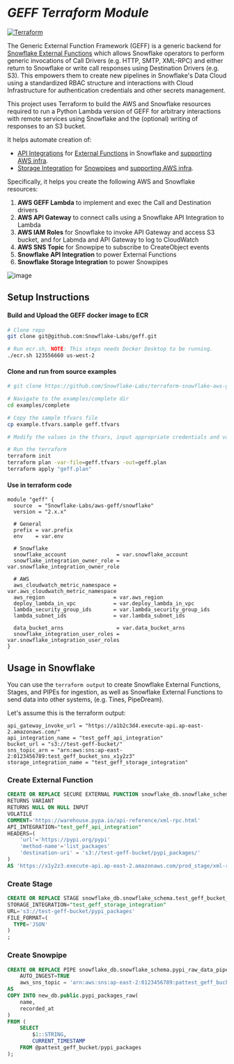 # _GEFF Terraform Module_

[![Terraform](https://github.com/Snowflake-Labs/terraform-snowflake-aws-geff/actions/workflows/terraform.yml/badge.svg?branch=main)](https://github.com/Snowflake-Labs/terraform-snowflake-aws-geff/actions/workflows/terraform.yml)

The Generic External Function Framework (GEFF) is a generic backend for [Snowflake External Functions](https://docs.snowflake.com/en/sql-reference/external-functions-introduction.html) which allows Snowflake operators to perform generic invocations of Call Drivers (e.g. HTTP, SMTP, XML-RPC) and either return to Snowflake or write call responses using Destination Drivers (e.g. S3). This empowers them to create new pipelines in Snowflake's Data Cloud using a standardized RBAC structure and interactions with Cloud Infrastructure for authentication credentials and other secrets management.

This project uses Terraform to build the AWS and Snowflake resources required to run a Python Lambda version of GEFF for arbitrary interactions with remote services using Snowflake and the (optional) writing of responses to an S3 bucket.

It helps automate creation of:

- [API Integrations](https://docs.snowflake.com/en/sql-reference/sql/create-api-integration.html) for [External Functions](https://docs.snowflake.com/en/sql-reference/sql/create-external-function.html) in Snowflake and [supporting AWS infra](https://docs.snowflake.com/en/sql-reference/external-functions-creating-aws-ui.html).
- [Storage Integration](https://docs.snowflake.com/en/sql-reference/sql/create-storage-integration.html) for [Snowpipes](https://docs.snowflake.com/en/sql-reference/sql/create-pipe.html) and [supporting AWS infra](https://docs.snowflake.com/en/user-guide/data-load-snowpipe-auto-s3.html).

Specifically, it helps you create the following AWS and Snowflake resources:

1. **AWS GEFF Lambda** to implement and exec the Call and Destination drivers
1. **AWS API Gateway** to connect calls using a Snowflake API Integration to Lambda
1. **AWS IAM Roles** for Snowflake to invoke API Gateway and access S3 bucket, and for Labmda and API Gateway to log to CloudWatch
1. **AWS SNS Topic** for Snowpipe to subscribe to CreateObject events
1. **Snowflake API Integration** to power External Functions
1. **Snowflake Storage Integration** to power Snowpipes

![image](https://user-images.githubusercontent.com/72515998/152404944-54cc8d0f-ed71-49b3-9084-19c4626eb489.png)

## Setup Instructions

#### Build and Upload the GEFF docker image to ECR

```bash
# Clone repo
git clone git@github.com:Snowflake-Labs/geff.git

# Run ecr.sh, NOTE: This steps needs Docker Desktop to be running.
./ecr.sh 123556660 us-west-2
```

#### Clone and run from source examples

```bash
# git clone https://github.com/Snowflake-Labs/terraform-snowflake-aws-geff.git

# Navigate to the examples/complete dir
cd examples/complete

# Copy the sample tfvars file
cp example.tfvars.sample geff.tfvars

# Modify the values in the tfvars, input appropriate credentials and values per your environment.

# Run the terraform
terraform init
terraform plan -var-file=geff.tfvars -out=geff.plan
terraform apply "geff.plan"
```

#### Use in terraform code

```hcl
module "geff" {
  source  = "Snowflake-Labs/aws-geff/snowflake"
  version = "2.x.x"

  # General
  prefix = var.prefix
  env    = var.env

  # Snowflake
  snowflake_account                = var.snowflake_account
  snowflake_integration_owner_role = var.snowflake_integration_owner_role

  # AWS
  aws_cloudwatch_metric_namespace = var.aws_cloudwatch_metric_namespace
  aws_region                      = var.aws_region
  deploy_lambda_in_vpc            = var.deploy_lambda_in_vpc
  lambda_security_group_ids       = var.lambda_security_group_ids
  lambda_subnet_ids               = var.lambda_subnet_ids

  data_bucket_arns                 = var.data_bucket_arns
  snowflake_integration_user_roles = var.snowflake_integration_user_roles
}
```

## Usage in Snowflake

You can use the `terraform output` to create Snowflake External Functions, Stages, and PIPEs for ingestion, as well as Snowflake External Functions to send data into other systems, (e.g. Tines, PipeDream).

Let's assume this is the terraform output:

```text
api_gateway_invoke_url = "https://a1b2c3d4.execute-api.ap-east-2.amazonaws.com/"
api_integration_name = "test_geff_api_integration"
bucket_url = "s3://test-geff-bucket/"
sns_topic_arn = "arn:aws:sns:ap-east-2:0123456789:test_geff_bucket_sns_x1y2z3"
storage_integration_name = "test_geff_storage_integration"
```

### Create External Function

```sql
CREATE OR REPLACE SECURE EXTERNAL FUNCTION snowflake_db.snowflake_schema.pypi_packages_s3()
RETURNS VARIANT
RETURNS NULL ON NULL INPUT
VOLATILE
COMMENT='https://warehouse.pypa.io/api-reference/xml-rpc.html'
API_INTEGRATION="test_geff_api_integration"
HEADERS=(
    'url'='https://pypi.org/pypi'
    'method-name'='list_packages'
    'destination-uri' = 's3://test-geff-bucket/pypi_packages/'
)
AS 'https://x1y2z3.execute-api.ap-east-2.amazonaws.com/prod_stage/xml-rpc';
```

### Create Stage

```sql
CREATE OR REPLACE STAGE snowflake_db.snowflake_schema.test_geff_bucket_stage
STORAGE_INTEGRATION="test_geff_storage_integration"
URL='s3://test-geff-bucket/pypi_packages'
FILE_FORMAT=(
  TYPE='JSON'
)
;
```

### Create Snowpipe

```sql
CREATE OR REPLACE PIPE snowflake_db.snowflake_schema.pypi_raw_data_pipe
    AUTO_INGEST=TRUE
    aws_sns_topic = 'arn:aws:sns:ap-east-2:0123456789:pattest_geff_bucket_sns_x1y2z3'
AS
COPY INTO new_db.public.pypi_packages_raw(
    name,
    recorded_at
)
FROM (
    SELECT
        $1::STRING,
        CURRENT_TIMESTAMP
    FROM @pattest_geff_bucket/pypi_packages
);
```
